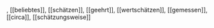 , [[beliebtes]], [[schätzen]], [[geehrt]], [[wertschätzen]], [[gemessen]], [[circa]], [[schätzungsweise]]
